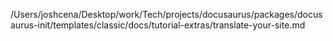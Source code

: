 /Users/joshcena/Desktop/work/Tech/projects/docusaurus/packages/docusaurus-init/templates/classic/docs/tutorial-extras/translate-your-site.md
